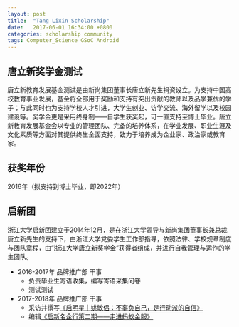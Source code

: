 ```yaml
---
layout: post
title:  "Tang Lixin Scholarship"
date:   2017-06-01 16:34:00 +0800
categories: scholarship community
tags: Computer_Science GSoC Android
---
```


## 唐立新奖学金测试

唐立新教育发展基金测试是由新尚集团董事长唐立新先生捐资设立。为支持中国高校教育事业发展，基金将全部用于奖励和支持有突出贡献的教师以及品学兼优的学子；与此同时也为支持学校人才引进，大学生创业、访学交流、海外留学以及校园建设等。奖学金更是采用终身制——自学生获奖起，可一直支持至博士毕业。唐立新教育发展基金会以专业的管理团队、完备的培养体系，在学业发展、职业生涯及文化素质等方面对其提供终生全面支持，致力于培养成为企业家、政治家或教育家。

## 获奖年份

2016年（拟支持到博士毕业，即2022年）

## 启新团

浙江大学启新团建立于2014年12月，是在浙江大学领导与新尚集团董事长兼总裁唐立新先生的支持下，由浙江大学党委学生工作部指导，依照法律、学校规章制度与团队章程，由“浙江大学唐立新奖学金”获得者组成，并进行自我管理与运作的学生团队。

* 2016-2017年 品牌推广部 干事
    * 负责毕业生寄语收集，编写寄语采集问卷
    * 测试测试
* 2017-2018年 品牌推广部 干事
    * 采访并撰写[《启明星｜姚敏侣：不辜负自己，是行动派的自信》](https://mp.weixin.qq.com/s/pTV_ZgGb-XcETDDuayAf8A)
    * 编辑[《启新名企行第二期——走进蚂蚁金服》](https://mp.weixin.qq.com/s/3gxpZ_5jZtWSr88pmsjV5Q)
    
